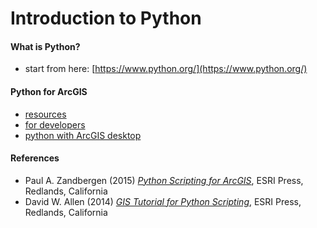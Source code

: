 # Introduction to Python



#### What is Python?

* start from here: [https://www.python.org/](https://www.python.org/)



#### Python for ArcGIS

* [resources](http://resources.arcgis.com/en/communities/python/)
* [for developers](https://developers.arcgis.com/)
* [python with ArcGIS desktop](http://desktop.arcgis.com/en/analytics/python/)



#### References

* Paul A. Zandbergen  \(2015\) [_Python Scripting for ArcGIS_](http://esripress.esri.com/display/index.cfm?fuseaction=display&websiteID=276&moduleID=0), ESRI Press, Redlands, California
* David W. Allen \(2014\) [_GIS Tutorial for Python Scripting_](https://www.amazon.com/Tutorial-Python-Scripting-David-Allen/dp/1589483561), ESRI Press, Redlands, California



